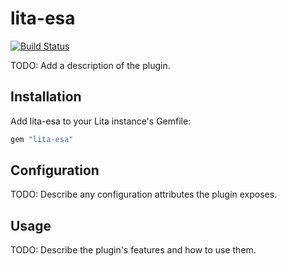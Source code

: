 # lita-esa

[![Build Status](https://travis-ci.org/udzura/lita-esa.png?branch=master)](https://travis-ci.org/udzura/lita-esa)

TODO: Add a description of the plugin.

## Installation

Add lita-esa to your Lita instance's Gemfile:

``` ruby
gem "lita-esa"
```

## Configuration

TODO: Describe any configuration attributes the plugin exposes.

## Usage

TODO: Describe the plugin's features and how to use them.
